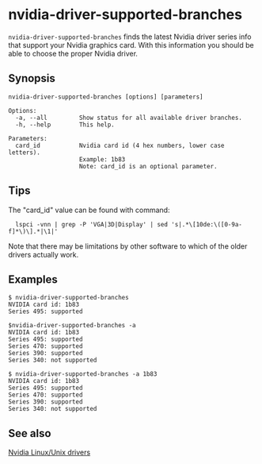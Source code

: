 # nvidia-driver-supported-branches

`nvidia-driver-supported-branches` finds the latest Nvidia driver series info that support your Nvidia graphics card. With this information you should be able to choose the proper Nvidia driver.

## Synopsis

```
nvidia-driver-supported-branches [options] [parameters]

Options:
  -a, --all         Show status for all available driver branches.
  -h, --help        This help.

Parameters:
  card_id           Nvidia card id (4 hex numbers, lower case letters).
                    Example: 1b83
                    Note: card_id is an optional parameter.
```

## Tips
The "card_id" value can be found with command:

```
  lspci -vnn | grep -P 'VGA|3D|Display' | sed 's|.*\[10de:\([0-9a-f]*\)\].*|\1|'
```
Note that there may be limitations by other software to which of the older drivers actually work.

## Examples
```
$ nvidia-driver-supported-branches 
NVIDIA card id: 1b83
Series 495: supported

$nvidia-driver-supported-branches -a
NVIDIA card id: 1b83
Series 495: supported
Series 470: supported
Series 390: supported
Series 340: not supported

$ nvidia-driver-supported-branches -a 1b83
NVIDIA card id: 1b83
Series 495: supported
Series 470: supported
Series 390: supported
Series 340: not supported
```

## See also

[Nvidia Linux/Unix drivers](https://www.nvidia.com/en-us/drivers/unix)
